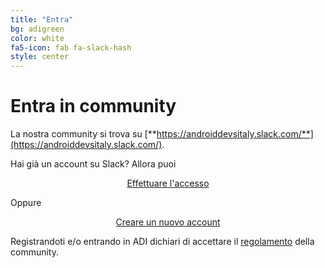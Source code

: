 ```yaml
---
title: "Entra"
bg: adigreen
color: white
fa5-icon: fab fa-slack-hash
style: center
---
```


# Entra in community

La nostra community si trova su [**https://androiddevsitaly.slack.com/**](https://androiddevsitaly.slack.com/).

Hai già un account su Slack? Allora puoi

<p align="center">
    <a class="red waves-effect waves-light btn-large" href="https://androiddevsitaly.slack.com/">
    <i class="material-icons left fab fa-slack-hash"></i> Effettuare l'accesso
    </a>
</p>

Oppure 

<p align="center">
    <a class="red waves-effect waves-light btn-large" href="/enter">
    <i class="material-icons left fab fa-slack-hash"></i> Creare un nuovo account
    </a>
</p>

Registrandoti e/o entrando in ADI dichiari di accettare il [regolamento](#regolamento) della community.